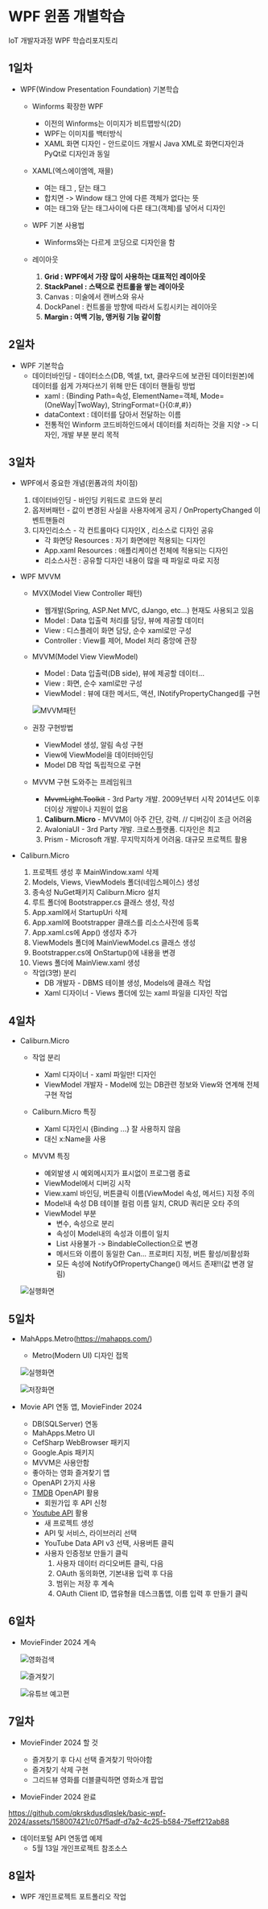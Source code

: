 # WPF 윈폼 개별학습 
IoT 개발자과정 WPF 학습리포지토리

## 1일차
- WPF(Window Presentation Foundation) 기본학습
    - Winforms 확장한 WPF
        - 이전의 Winforms는 이미지가 비트맵방식(2D)
        - WPF는 이미지를 백터방식
        - XAML 화면 디자인 - 안드로이드 개발시 Java XML로 화면디자인과 PyQt로 디자인과 동일

    - XAML(엑스에이엠엑, 재믈)
        - 여는 태그 <Window>, 닫는 태그 </Window>
        - 합치면 <Window /> -> Window 태그 안에 다른 객체가 없다는 뜻
        - 여는 태그와 닫는 태그사이에 다른 태그(객체)를 넣어서 디자인

    - WPF 기본 사용법
        - Winforms와는 다르게 코딩으로 디자인을 함

    - 레이아웃
        1. **Grid : WPF에서 가장 많이 사용하는 대표적인 레이아웃**
        2. **StackPanel : 스택으로 컨트롤을 쌓는 레이아웃**
        3. Canvas : 미술에서 캔버스와 유사
        4. DockPanel : 컨트롤을 방향에 따라서 도킹시키는 레이아웃
        5. **Margin : 여백 기능, 앵커링 기능 같이함**

## 2일차
- WPF 기본학습
    - 데이터바인딩 - 데이터소스(DB, 엑셀, txt, 클라우드에 보관된 데이터원본)에 데이터를 쉽게 가져다쓰기 위해 만든 데이터 핸들링 방법
        - xaml : {Binding Path=속성, ElementName=객체, Mode=(OneWay|TwoWay), StringFormat={}{0:#,#}}
        - dataContext : 데이터를 담아서 전달하는 이름
        - 전통적인 Winform 코드비하인드에서 데이터를 처리하는 것을 지양 -> 디자인, 개발 부분 분리 목적

## 3일차
- WPF에서 중요한 개념(윈폼과의 차이점)
    1. 데이터바인딩 - 바인딩 키워드로 코드와 분리
    2. 옵저버패턴 - 값이 변경된 사실을 사용자에게 공지 / OnPropertyChanged 이벤트핸들러
    3. 디자인리소스 - 각 컨트롤마다 디자인X , 리소스로 디자인 공유 
        - 각 화면당 Resources : 자기 화면에만 적용되는 디자인
        - App.xaml Resources : 애플리케이션 전체에 적용되는 디자인
        - 리소스사전 : 공유할 디자인 내용이 많을 때 파일로 따로 지정 
    
- WPF MVVM
    - MVX(Model View Controller 패턴)
        - 웹개발(Spring, ASP.Net MVC, dJango, etc...) 현재도 사용되고 있음
        - Model : Data 입출력 처리를 담당, 뷰에 제공할 데이터
        - View : 디스플레이 화면 담당, 순수 xaml로만 구성
        - Controller : View를 제어, Model 처리 중앙에 관장

    - MVVM(Model View ViewModel)
        - Model : Data 입출력(DB side), 뷰에 제공할 데이터...
        - View : 화면, 순수 xaml로만 구성
        - ViewModel : 뷰에 대한 메서드, 액션, INotifyPropertyChanged를 구현

        ![MVVM패턴](https://raw.githubusercontent.com/qkrskdusdlqslek/basic-wpf-2024/main/images/wpf001.png)

    - 권장 구현방법
        - ViewModel 생성, 알림 속성 구현
        - View에 ViewModel을 데이터바인딩
        - Model DB 작업 독립적으로 구현

    - MVVM 구현 도와주는 프레임워크
        - ~~MvvmLight.Toolkit~~ - 3rd Party 개발. 2009년부터 시작 2014년도 이후 더이상 개발이나 지원이 없음
        1. **Caliburn.Micro** - MVVM이 아주 간단, 강력. // 디버깅이 조금 어려움
        2. AvaloniaUI - 3rd Party 개발. 크로스플랫폼. 디자인은 최고
        3. Prism - Microsoft 개발. 무지막지하게 어려움. 대규모 프로젝트 활용

- Caliburn.Micro
    1. 프로젝트 생성 후 MainWindow.xaml 삭제
    2. Models, Views, ViewModels 폴더(네임스페이스) 생성
    3. 종속성 NuGet패키지 Caliburn.Micro 설치
    4. 루트 폴더에 Bootstrapper.cs 클래스 생성, 작성
    5. App.xaml에서 StartupUri 삭제
    6. App.xaml에 Bootstrapper 클래스를 리소스사전에 등록
    7. App.xaml.cs에 App() 생성자 추가
    8. ViewModels 폴더에 MainViewModel.cs 클래스 생성
    9. Bootstrapper.cs에 OnStartup()에 내용을 변경
    10. Views 폴더에 MainView.xaml 생성

    - 작업(3명) 분리
        - DB 개발자 - DBMS 테이블 생성, Models에 클래스 작업
        - Xaml 디자이너 - Views 폴더에 있는 xaml 파일을 디자인 작업

## 4일차
- Caliburn.Micro
    - 작업 분리
        - Xaml 디자이너 - xaml 파일만! 디자인
        - ViewModel 개발자 - Model에 있는 DB관련 정보와 View와 연계해 전체구현 작업 
    
    - Caliburn.Micro 특징
        - Xaml 디자인시 {Binding ...} 잘 사용하지 않음
        - 대신 x:Name을 사용

    - MVVM 특징
        - 예외발생 시 예외메시지가 표시없이 프로그램 종료
        - ViewModel에서 디버깅 시작
        - View.xaml 바인딩, 버튼클릭 이름(ViewModel 속성, 메서드) 지정 주의
        - Model내 속성 DB 테이블 컬럼 이름 일치, CRUD 쿼리문 오타 주의
        - ViewModel 부분
            - 변수, 속성으로 분리
            - 속성이 Model내의 속성과 이름이 일치
            - List 사용불가 -> BindableCollection으로 변경
            - 메서드와 이름이 동일한 Can... 프로퍼티 지정, 버튼 활성/비활성화
            - 모든 속성에 NotifyOfPropertyChange() 메서드 존재!!(값 변경 알림) 



    ![실행화면](https://raw.githubusercontent.com/qkrskdusdlqslek/basic-wpf-2024/main/images/wpf002.png)

## 5일차
- MahApps.Metro(https://mahapps.com/)
    - Metro(Modern UI) 디자인 접목

    ![실행화면](https://raw.githubusercontent.com/qkrskdusdlqslek/basic-wpf-2024/main/images/wpf003.png)

    ![저장화면](https://raw.githubusercontent.com/qkrskdusdlqslek/basic-wpf-2024/main/images/wpf004.png)

- Movie API 연동 앱, MovieFinder 2024
    - DB(SQLServer) 연동
    - MahApps.Metro UI
    - CefSharp WebBrowser 패키지
    - Google.Apis 패키지
    - MVVM은 사용안함
    - 좋아하는 영화 즐겨찾기 앱
    - OpenAPI 2가지 사용
    - [TMDB](https://www.themoviedb.org/) OpenAPI 활용
        - 회원가입 후 API 신청
    - [Youtube API](https://console.cloud.google.com/) 활용
        - 새 프로젝트 생성
        - API 및 서비스, 라이브러리 선택
        - YouTube Data API v3 선택, 사용버튼 클릭
        - 사용자 인증정보 만들기 클릭
            1. 사용자 데이터 라디오버튼 클릭, 다음
            2. OAuth 동의화면, 기본내용 입력 후 다음
            3. 범위는 저장 후 계속
            4. OAuth Client ID, 앱유형을 데스크톱앱, 이름 입력 후 만들기 클릭

## 6일차
- MovieFinder 2024 계속


    ![영화검색](https://raw.githubusercontent.com/qkrskdusdlqslek/basic-wpf-2024/main/images/wpf006.png)

    ![즐겨찾기](https://raw.githubusercontent.com/qkrskdusdlqslek/basic-wpf-2024/main/images/wpf005.png)

    ![유튜브 예고편](https://raw.githubusercontent.com/qkrskdusdlqslek/basic-wpf-2024/main/images/wpf007.png)

## 7일차
- MovieFinder 2024 할 것
    - 즐겨찾기 후 다시 선택 즐겨찾기 막아야함
    - 즐겨찾기 삭제 구현
    - 그리드뷰 영화를 더블클릭하면 영화소개 팝업

- MovieFinder 2024 완료


https://github.com/qkrskdusdlqslek/basic-wpf-2024/assets/158007421/c07f5adf-d7a2-4c25-b584-75eff212ab88


- 데이터포털 API 연동앱 예제
    - 5월 13일 개인프로젝트 참조소스

## 8일차
- WPF 개인프로젝트 포트폴리오 작업


